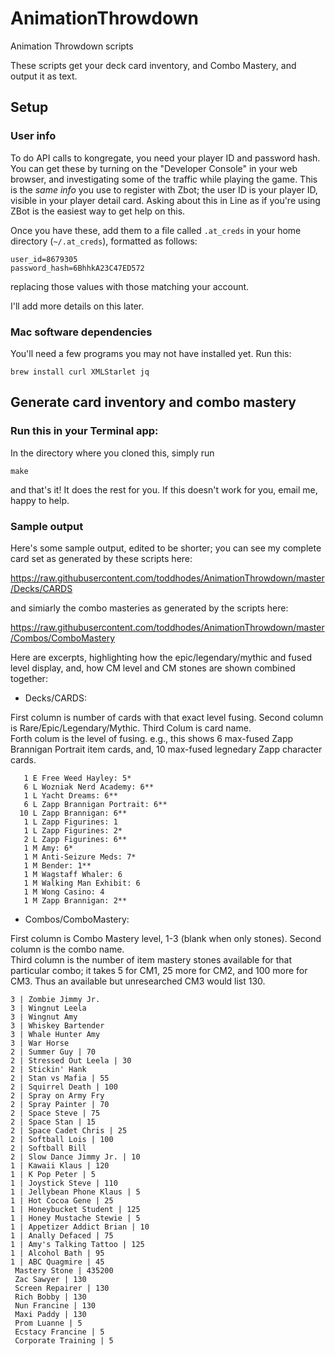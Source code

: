 # AnimationThrowdown
Animation Throwdown scripts


These scripts get your deck card inventory, and Combo Mastery, and output it as text.

## Setup

### User info

To do API calls to kongregate, you need your player ID and password hash.  You can get these
by turning on the "Developer Console" in your web browser, and investigating some of the traffic
while playing the game. This is the *same info* you use to register with Zbot; the user ID is your
player ID, visible in your player detail card.  Asking about this in Line as if you're using ZBot is
the easiest way to get help on this.

Once you have these, add them to a file called `.at_creds` in your home directory (`~/.at_creds`),
formatted as follows:

```
user_id=8679305
password_hash=6BhhkA23C47ED572
```

replacing those values with those matching your account.

I'll add more details on this later.


### Mac software dependencies

You'll need a few programs you may not have installed yet.  Run this:

```
brew install curl XMLStarlet jq
```



## Generate card inventory and combo mastery

### Run this in your Terminal app:

In the directory where you cloned this, simply run
```
make
```

and that's it!  It does the rest for you.  If this doesn't work for you, email me, happy to help.

### Sample output

Here's some sample output, edited to be shorter; you can see my complete card
set as generated by these scripts here:

https://raw.githubusercontent.com/toddhodes/AnimationThrowdown/master/Decks/CARDS

and simiarly the combo masteries as generated by the scripts here:

https://raw.githubusercontent.com/toddhodes/AnimationThrowdown/master/Combos/ComboMastery

Here are excerpts, highlighting how the epic/legendary/mythic and fused level display, and, 
how CM level and CM stones are shown combined together:

* Decks/CARDS:

First column is number of cards with that exact level fusing.  Second column is Rare/Epic/Legendary/Mythic.  Third Colum is card name.  
Forth colum is the level of fusing.  e.g., this shows 6 max-fused Zapp Brannigan Portrait item cards, and,
10 max-fused legnedary Zapp character cards.

```
   1 E Free Weed Hayley: 5*
   6 L Wozniak Nerd Academy: 6**
   1 L Yacht Dreams: 6**
   6 L Zapp Brannigan Portrait: 6**
  10 L Zapp Brannigan: 6**
   1 L Zapp Figurines: 1
   1 L Zapp Figurines: 2*
   2 L Zapp Figurines: 6**
   1 M Amy: 6*
   1 M Anti-Seizure Meds: 7*
   1 M Bender: 1**
   1 M Wagstaff Whaler: 6
   1 M Walking Man Exhibit: 6
   1 M Wong Casino: 4
   1 M Zapp Brannigan: 2**
```


* Combos/ComboMastery:

First column is Combo Mastery level, 1-3 (blank when only stones). Second column is the combo name.  
Third column is the number of item mastery stones available for that
particular combo; it takes 5 for CM1, 25 more for CM2, and 100 more for CM3.  Thus an available but unresearched CM3 would list 130.

```
3 | Zombie Jimmy Jr.
3 | Wingnut Leela
3 | Wingnut Amy
3 | Whiskey Bartender
3 | Whale Hunter Amy
3 | War Horse
2 | Summer Guy | 70
2 | Stressed Out Leela | 30
2 | Stickin' Hank
2 | Stan vs Mafia | 55
2 | Squirrel Death | 100
2 | Spray on Army Fry
2 | Spray Painter | 70
2 | Space Steve | 75
2 | Space Stan | 15
2 | Space Cadet Chris | 25
2 | Softball Lois | 100
2 | Softball Bill
2 | Slow Dance Jimmy Jr. | 10
1 | Kawaii Klaus | 120
1 | K Pop Peter | 5
1 | Joystick Steve | 110
1 | Jellybean Phone Klaus | 5
1 | Hot Cocoa Gene | 25
1 | Honeybucket Student | 125
1 | Honey Mustache Stewie | 5
1 | Appetizer Addict Brian | 10
1 | Anally Defaced | 75
1 | Amy's Talking Tattoo | 125
1 | Alcohol Bath | 95
1 | ABC Quagmire | 45
 Mastery Stone | 435200
 Zac Sawyer | 130
 Screen Repairer | 130
 Rich Bobby | 130
 Nun Francine | 130
 Maxi Paddy | 130
 Prom Luanne | 5
 Ecstacy Francine | 5
 Corporate Training | 5
```


